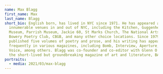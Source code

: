 ```yaml
---
name: Max Blagg
first_name: Max
last_name: Blagg
short_bio: English born, has lived in NYC since 1971. He has appeared at
  innumerable venues in and out of NYC, including the Kitchen, Guggenheim
  Museum, Parrish Museum, Jackie 60, St Marks Church, The National Arts Club,
  Bowery Poetry Club, CBGB, and many other choice locations. Since 1979 he has
  published five volumes of poetry and prose, and his writing has appeared
  frequently in various magazines, including Bomb, Interview, Aperture, Village
  Voice, among others. Blagg was co-founder and co-editor with Glenn O'Brien, of
  the short-lived but groundbreaking magazine of art and literature, BALD EGO.
portraits:
  - media: 2021/03/max-blagg
---
```

